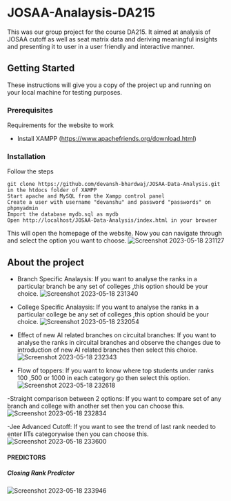 # JOSAA-Analaysis-DA215

This was our group project for the course DA215. It aimed at analysis of JOSAA cutoff as well as seat matrix data and deriving meaningful insights and presenting it to user in a user friendly and interactive manner.

## Getting Started

These instructions will give you a copy of the project up and running on
your local machine for testing purposes.

### Prerequisites

Requirements for the website to work
- Install XAMPP (https://www.apachefriends.org/download.html)



### Installation

Follow the steps

    git clone https://github.com/devansh-bhardwaj/JOSAA-Data-Analysis.git in the htdocs folder of XAMPP
    Start apache and MySQL from the Xampp control panel
    Create a user with username "devanshu" and password "passwords" on phpmyadmin
    Import the database mydb.sql as mydb
    Open http://localhost/JOSAA-Data-Analysis/index.html in your browser

This will open the homepage of the website. Now you can navigate through and select the option you want to choose.
![Screenshot 2023-05-18 231127](https://github.com/subb16/JOSAA-Analaysis-DA215/assets/66398108/fa7b5536-01ab-4fec-965f-b5bb9d559921)

## About the project

- Branch Specific Analaysis: If you want to analyse the ranks in a particular branch be any set of colleges ,this option should be your choice.
![Screenshot 2023-05-18 231340](https://github.com/subb16/JOSAA-Analaysis-DA215/assets/66398108/2c73afd3-8e22-41aa-aff1-82a045738b75)


- College Specific Analaysis: If you want to analyse the ranks in a particular college be any set of colleges ,this option should be your choice.
 ![Screenshot 2023-05-18 232054](https://github.com/subb16/JOSAA-Analaysis-DA215/assets/66398108/365f633d-d800-441c-8e4e-3dfa30d04e42)
 
 
- Effect of new AI related branches on circuital branches: If you want to analyse the ranks in circuital branches and observe the changes due to introduction of new AI related branches then select this choice.
![Screenshot 2023-05-18 232343](https://github.com/subb16/JOSAA-Analaysis-DA215/assets/66398108/d8d65478-eca4-424d-83dc-be48ad34b8ae)


- Flow of toppers: If you want to know where top students under ranks 100 ,500 or 1000 in each category go then select this option.
 ![Screenshot 2023-05-18 232618](https://github.com/subb16/JOSAA-Analaysis-DA215/assets/66398108/b0513a1d-2c1e-4210-9c23-e2ea05473143)
 
 
-Straight comparison between 2 options: If you want to compare set of any branch and college with another set then you can choose this.
![Screenshot 2023-05-18 232834](https://github.com/subb16/JOSAA-Analaysis-DA215/assets/66398108/8d322d92-1a4f-4d73-9398-ed1ae4c76012)


-Jee Advanced Cutoff: If you want to see the trend of last rank needed to enter IITs categorywise then you can choose this.
![Screenshot 2023-05-18 233600](https://github.com/subb16/JOSAA-Analaysis-DA215/assets/66398108/6b6f739b-3934-4165-bf7a-50b5a10cca9f)

#### PREDICTORS ####

##### Closing Rank Predictor #####

![Screenshot 2023-05-18 233946](https://github.com/subb16/JOSAA-Analaysis-DA215/assets/66398108/4910e2e5-c1de-477b-aa87-95c308188336)










 




